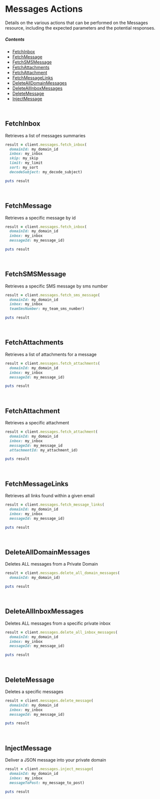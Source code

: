 # Messages Actions

Details on the various actions that can be performed on the Messages resource, including the expected parameters and the potential responses.

##### Contents

*   [FetchInbox](#fetchinbox)
*   [FetchMessage](#fetchmessage)
*   [FetchSMSMessage](#fetchsmsmessage)
*   [FetchAttachments](#fetchattachments)
*   [FetchAttachment](#fetchattachment)
*   [FetchMessageLinks](#fetchmessagelinks)
*   [DeleteAllDomainMessages](#deletealldomainmessages)
*   [DeleteAllInboxMessages](#deleteallinboxmessages)
*   [DeleteMessage](#deletemessage)
*   [InjectMessage](#injectmessage)

<br/>

## FetchInbox

Retrieves a list of messages summaries

```ruby
result = client.messages.fetch_inbox(
  domainId: my_domain_id
  inbox: my_inbox
  skip: my_skip
  limit: my_limit
  sort: my_sort
  decodeSubject: my_decode_subject)

puts result
```

<br/>

## FetchMessage

Retrieves a specific message by id

```ruby
result = client.messages.fetch_inbox(
  domainId: my_domain_id
  inbox: my_inbox
  messageId: my_message_id)

puts result
```

<br/>


## FetchSMSMessage

Retrieves a specific SMS message by sms number

```ruby
result = client.messages.fetch_sms_message(
  domainId: my_domain_id
  inbox: my_inbox
  teamSmsNumber: my_team_sms_number)

puts result
```

<br/>


## FetchAttachments

Retrieves a list of attachments for a message

```ruby
result = client.messages.fetch_attachments(
  domainId: my_domain_id
  inbox: my_inbox
  messageId: my_message_id)

puts result
```

<br/>


## FetchAttachment

Retrieves a specific attachment

```ruby
result = client.messages.fetch_attachment(
  domainId: my_domain_id
  inbox: my_inbox
  messageId: my_message_id
  attachmentId: my_attachment_id)

puts result
```

<br/>


## FetchMessageLinks

Retrieves all links found within a given email

```ruby
result = client.messages.fetch_message_links(
  domainId: my_domain_id
  inbox: my_inbox
  messageId: my_message_id)

puts result
```

<br/>


## DeleteAllDomainMessages

Deletes ALL messages from a Private Domain

```ruby
result = client.messages.delete_all_domain_messages(
  domainId: my_domain_id)

puts result
```

<br/>


## DeleteAllInboxMessages

Deletes ALL messages from a specific private inbox

```ruby
result = client.messages.delete_all_inbox_messages(
  domainId: my_domain_id
  inbox: my_inbox
  messageId: my_message_id)

puts result
```

<br/>


## DeleteMessage

Deletes a specific messages

```ruby
result = client.messages.delete_message(
  domainId: my_domain_id
  inbox: my_inbox
  messageId: my_message_id)

puts result
```

<br/>


## InjectMessage

Deliver a JSON message into your private domain

```ruby
result = client.messages.inject_message(
  domainId: my_domain_id
  inbox: my_inbox
  messageToPost: my_message_to_post)

puts result
```
